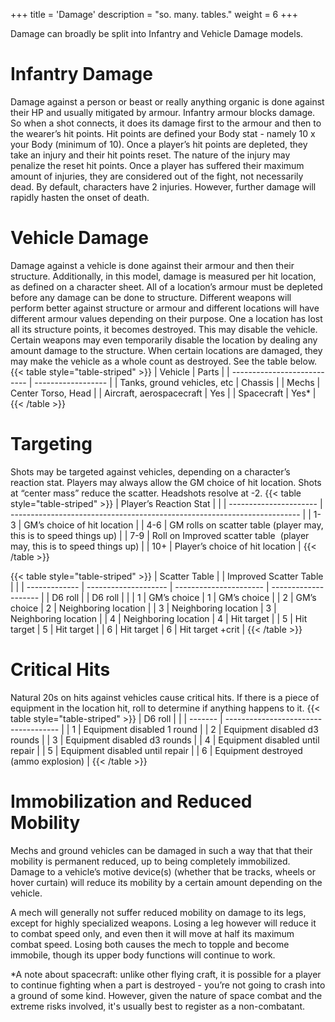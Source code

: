 +++
title = 'Damage'
description = "so. many. tables."
weight = 6
+++

Damage can broadly be split into Infantry and Vehicle Damage models.

# Infantry Damage
Damage against a person or beast or really anything organic is done against their HP and usually mitigated by armour. Infantry armour blocks damage. So when a shot connects, it does its damage first to the armour and then to the wearer’s hit points. Hit points are defined your Body stat - namely 10 x your Body (minimum of 10). Once a player’s hit points are depleted, they take an injury and their hit points reset. The nature of the injury may penalize the reset hit points. Once a player has suffered their maximum amount of injuries, they are considered out of the fight, not necessarily dead. By default, characters have 2 injuries. However, further damage will rapidly hasten the onset of death.  

# Vehicle Damage
Damage against a vehicle is done against their armour and then their structure. Additionally, in this model, damage is measured per hit location, as defined on a character sheet. All of a location’s armour must be depleted before any damage can be done to structure. Different weapons will perform better against structure or armour and different locations will have different armour values depending on their purpose. One a location has lost all its structure points, it becomes destroyed. This may disable the vehicle. Certain weapons may even temporarily disable the location by dealing any amount damage to the structure. When certain locations are damaged, they may make the vehicle as a whole count as destroyed. See the table below.
{{< table style="table-striped" >}}
| Vehicle                     | Parts              |
| --------------------------- | ------------------ |
| Tanks, ground vehicles, etc | Chassis            |
| Mechs                       | Center Torso, Head |
| Aircraft, aerospacecraft    | Yes                |
| Spacecraft                  | Yes\*              |
{{< /table >}}

# Targeting
Shots may be targeted against vehicles, depending on a character’s reaction stat. Players may always allow the GM choice of hit location. Shots at “center mass” reduce the scatter. Headshots resolve at -2.
{{< table style="table-striped" >}}
| Player’s Reaction Stat |                                                                          |
| ---------------------- | ------------------------------------------------------------------------ |
| 1-3                    | GM’s choice of hit location                                              |
| 4-6                    | GM rolls on scatter table (player may, this is to speed things up)       |
| 7-9                    | Roll on Improved scatter table  (player may, this is to speed things up) |
| 10+                    | Player’s choice of hit location                                          |
{{< /table >}}

{{< table style="table-striped" >}}
| Scatter Table |                      | Improved Scatter Table |                      |
| ------------- | -------------------- | ---------------------- | -------------------- |
| D6 roll       |                      | D6 roll                |                      |
| 1             | GM’s choice          | 1                      | GM’s choice          |
| 2             | GM’s choice          | 2                      | Neighboring location |
| 3             | Neighboring location | 3                      | Neighboring location |
| 4             | Neighboring location | 4                      | Hit target           |
| 5             | Hit target           | 5                      | Hit target           |
| 6             | Hit target           | 6                      | Hit target +crit     |
{{< /table >}}

# Critical Hits
Natural 20s on hits against vehicles cause critical hits. If there is a piece of equipment in the location hit, roll to determine if anything happens to it.
{{< table style="table-striped" >}}
| D6 roll |                                      |
| ------- | ------------------------------------ |
| 1       | Equipment disabled 1 round           |
| 2       | Equipment disabled d3 rounds         |
| 3       | Equipment disabled d3 rounds         |
| 4       | Equipment disabled until repair      |
| 5       | Equipment disabled until repair      |
| 6       | Equipment destroyed (ammo explosion) |
{{< /table >}}

# Immobilization and Reduced Mobility
Mechs and ground vehicles can be damaged in such a way that that their mobility is permanent reduced, up to being completely immobilized. Damage to a vehicle’s motive device(s) (whether that be tracks, wheels or hover curtain) will reduce its mobility by a certain amount depending on the vehicle. 

A mech will generally not suffer reduced mobility on damage to its legs, except for highly specialized weapons. Losing a leg however will reduce it to combat speed only, and even then it will move at half its maximum combat speed. Losing both causes the mech to topple and become immobile, though its upper body functions will continue to work. 

*A note about spacecraft: unlike other flying craft, it is possible for a player to continue fighting when a part is destroyed - you’re not going to crash into a ground of some kind. However, given the nature of space combat and the extreme risks involved, it's usually best to register as a non-combatant. 

